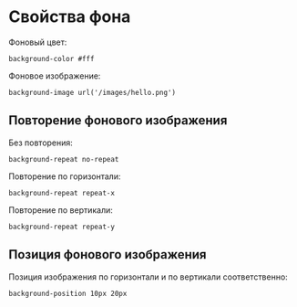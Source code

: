 # Свойства фона

Фоновый цвет:

```stylus
background-color #fff
```

Фоновое изображение:

```stylus
background-image url('/images/hello.png')
```

## Повторение фонового изображения

Без повторения:

```stylus
background-repeat no-repeat
```

Повторение по горизонтали:

```stylus
background-repeat repeat-x
```

Повторение по вертикали:

```stylus
background-repeat repeat-y
```

## Позиция фонового изображения

Позиция изображения по горизонтали и по вертикали соответственно:

```stylus
background-position 10px 20px
```
